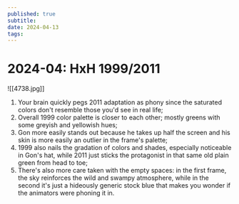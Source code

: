 ```yaml
---
published: true
subtitle: 
date: 2024-04-13
tags: 
---
```


#  2024-04: HxH 1999/2011
![[4738.jpg]]


1. Your brain quickly pegs 2011 adaptation as phony since the saturated colors don't resemble those you'd see in real life;
2. Overall 1999 color palette is closer to each other; mostly greens with some greyish and yellowish hues;
3. Gon more easily stands out because he takes up half the screen and his skin is more easily an outlier in the frame's palette;
4. 1999 also nails the gradation of colors and shades, especially noticeable in Gon's hat, while 2011 just sticks the protagonist in that same old plain green from head to toe;
5. There's also more care taken with the empty spaces: in the first frame, the sky reinforces the wild and swampy atmosphere, while in the second it's just a hideously generic stock blue that makes you wonder if the animators were phoning it in.  